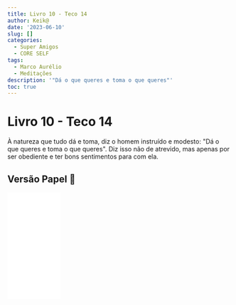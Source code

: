 ```yaml
---
title: Livro 10 - Teco 14
author: Keik@
date: '2023-06-10'
slug: []
categories:
  - Super Amigos
  - CORE SELF
tags:
  - Marco Aurélio
  - Meditações
description: '"Dá o que queres e toma o que queres"'
toc: true
---
```


# Livro 10 - Teco 14

À natureza que tudo dá e toma, diz o homem instruído e modesto: "Dá o que queres e toma o que queres". Diz isso não de atrevido, mas apenas por ser obediente e ter bons sentimentos para com ela.

## Versão Papel :book:
<iframe style="width:120px;height:240px;" marginwidth="0" marginheight="0" scrolling="no" frameborder="0" src="//ws-na.amazon-adsystem.com/widgets/q?ServiceVersion=20070822&OneJS=1&Operation=GetAdHtml&MarketPlace=BR&source=ss&ref=as_ss_li_til&ad_type=product_link&tracking_id=mundodekeika-20&language=pt_BR&marketplace=amazon&region=BR&placement=B092FVY4BB&asins=B092FVY4BB&linkId=37c5ec14221f61f811029aa88b520891&show_border=true&link_opens_in_new_window=true"></iframe>
